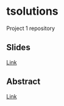 # tsolutions
Project 1 repository

## Slides
[Link](https://docs.google.com/presentation/d/1S5xo6IpiduIcfxohq6VcFo-5D6JzuFChyM9du5OP2iU/edit?usp=sharing)

## Abstract
[Link](https://docs.google.com/document/d/1xbcnF13VIa2Wdi3pRAJRFEOsmuRGvyWuJgry5YGwNDg/edit?usp=sharing)
